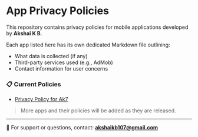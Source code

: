 # App Privacy Policies

This repository contains privacy policies for mobile applications developed by **Akshai K B**.

Each app listed here has its own dedicated Markdown file outlining:
- What data is collected (if any)
- Third-party services used (e.g., AdMob)
- Contact information for user concerns

### 📋 Current Policies

- [Privacy Policy for Ak7](https://akshaiak7.github.io/app-privacy-policy/ak7-privacy.md)

> More apps and their policies will be added as they are released.

---

📧 For support or questions, contact: **akshaikb107@gmail.com**
